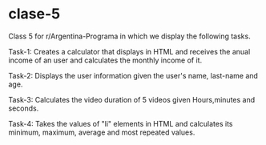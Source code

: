 # clase-5

Class 5 for r/Argentina-Programa in which we display the following tasks.

Task-1:
Creates a calculator that displays in HTML and receives the anual income of an user and calculates the monthly income of it.

Task-2:
Displays the user information given the user's name, last-name and age.

Task-3:
Calculates the video duration of 5 videos given Hours,minutes and seconds.

Task-4:
Takes the values of "li" elements in HTML and calculates its minimum, maximum, average and most repeated values.
